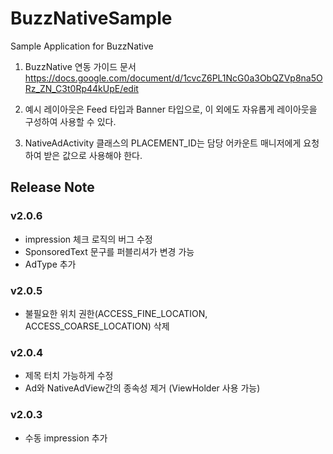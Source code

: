 # BuzzNativeSample

Sample Application for BuzzNative

1. BuzzNative 연동 가이드 문서
https://docs.google.com/document/d/1cvcZ6PL1NcG0a3ObQZVp8na5ORz_ZN_C3t0Rp44kUpE/edit

2. 예시 레이아웃은 Feed 타입과 Banner 타입으로, 이 외에도 자유롭게 레이아웃을 구성하여 사용할 수 있다.

3. NativeAdActivity 클래스의 PLACEMENT_ID는 담당 어카운트 매니저에게 요청하여 받은 값으로 사용해야 한다.

## Release Note

### v2.0.6
* impression 체크 로직의 버그 수정
* SponsoredText 문구를 퍼블리셔가 변경 가능
* AdType 추가

### v2.0.5
* 불필요한 위치 권한(ACCESS_FINE_LOCATION, ACCESS_COARSE_LOCATION) 삭제

### v2.0.4
* 제목 터치 가능하게 수정
* Ad와 NativeAdView간의 종속성 제거 (ViewHolder 사용 가능)

### v2.0.3
* 수동 impression 추가
